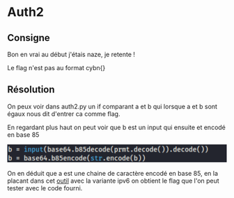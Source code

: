 # Auth2

## Consigne

Bon en vrai au début j'étais naze, je retente !

Le flag n'est pas au format cybn{}

## Résolution

On peux voir dans auth2.py un if comparant a et b qui lorsque a et b sont égaux nous dit d'entrer ca comme flag.

En regardant plus haut on peut voir que b est un input qui ensuite et encodé en base 85

![screenshot.png](screenshot.png)

On en déduit que a est une chaine de caractère encodé en base 85, en la placant dans cet [outil](https://www.dcode.fr/code-ascii-85) avec la variante ipv6 on obtient le flag que l'on peut tester avec le code fourni.

